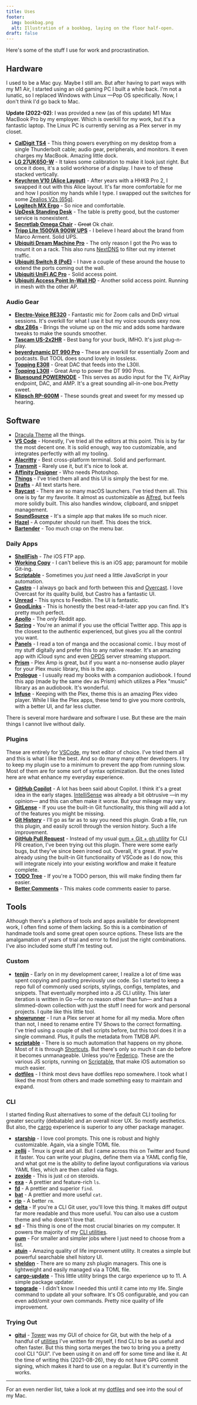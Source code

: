 ```yaml
---
title: Uses
footer:
  img: bookbag.png
  alt: Illustration of a bookbag, laying on the floor half-open.
draft: false
---
```


Here's some of the stuff I use for work and procrastination.

## Hardware
I used to be a Mac guy. Maybe I still am. But after having to part ways with my M1 Air, I started using an old gaming PC I built a while back. I'm not a lunatic, so I replaced Windows with Linux —Pop OS specifically. Now, I don't think I'd go back to Mac.

**Update (2022-02)**: I was provided a new (as of this update) M1 Max MacBook Pro by my employer. Which is overkill for my work, but it's a fantastic laptop. The Linux PC is currently serving as a Plex server in my closet.

- **[CalDigit TS4](https://www.caldigit.com/thunderbolt-station-4/)** - This thing powers everything on my desktop from a single Thunderbolt cable; audio gear, peripherals, and monitors. It even charges my MacBook. Amazing little dock. 
- **[LG 27UK650-W](https://www.lg.com/us/monitors/lg-27UK650-W-4k-uhd-led-monitor)** - It takes some calibration to make it look just right. But once it does, it's a solid workhorse of a display. I have to of these stacked vertically.
- **[Keychron V10 (Alice Layout)](https://www.keychron.com/collections/all-keyboards/products/keychron-v10-alice-layout-qmk-custom-mechanical-keyboard?variant=40358750158937)** - After years with a HHKB Pro 2, I swapped it out with this Alice layout. It's far more comfortable for me and how I position my hands while I type. I swapped out the switches for some [Zealios V2s (65g)](https://zealpc.net/products/zealio?variant=6502846147).
- **[Logitech MX Ergo](https://www.logitech.com/en-us/products/mice/mx-ergo-wireless-trackball-mouse.html)** - So nice and comfortable.
- **[UpDesk Standing Desk](https://updesk.com/products/updesk-electric-lift-standing-desk-upwrite-midnight-black-top-on-black-frame-closeout)** - The table is pretty good, but the customer service is nonexistent.
- **[Secretlab Omega Chair](https://secretlab.co/collections/omega-series)** - ~~Great~~ Ok chair.
- **[Tripp Lite 1500VA 900W UPS](https://www.amazon.com/dp/B009TZTGWK/)** - I believe I heard about the brand from Marco Arment. Solid UPS.
- **[Ubiquiti Dream Machine Pro](https://store.ui.com/collections/unifi-network-unifi-os-consoles/products/udm-pro)** - The only reason I got the Pro was to mount it on a rack. This also runs [NextDNS](https://nextdns.io) to filter out my internet traffic.
- **[Ubiquiti Switch 8 (PoE)](https://store.ui.com/collections/unifi-network-switching/products/unifi-switch-8-60w)** - I have a couple of these around the house to extend the ports coming out the wall.
- **[Ubiquiti UniFi AC Pro](https://store.ui.com/collections/wireless/products/unifi-ac-pro)** - Solid access point.
- **[Ubiquiti Access Point In-Wall HD](https://store.ui.com/products/unifi-in-wall-hd)** - Another solid access point. Running in mesh with the other AP.

### Audio Gear
- **[Electro-Voice RE320](https://products.electrovoice.com/ap/en/re320/)** - Fantastic mic for Zoom calls and DnD virtual sessions. It's overkill for what I use it but my voice sounds sexy now.
- **[dbx 286s](https://dbxpro.com/en/products/286s)** - Brings the volume up on the mic and adds some hardware tweaks to make the sounds smoother.
- **[Tascam US-2x2HR](https://tascam.com/us/product/us-2x2hr/top)** - Best bang for your buck, IMHO. It's just plug-n-play.
- **[beyerdynamic DT 990 Pro](https://north-america.beyerdynamic.com/dt-990-pro.html)** - These are overkill for essentially Zoom and podcasts. But TOOL does sound lovely in lossless.
- **[Topping E30II](https://www.amazon.com/dp/B0B7M8ZQ63)** - Great DAC that feeds into the L30II.
- **[Topping L30II](https://www.amazon.com/dp/B0B7JHR1RC)** - Great Amp to power the DT 990 Pros.
- **[Bluesound POWERNODE](https://www.bluesound.com/products/powernode/)** - This serves as audio input for the TV, AirPlay endpoint, DAC, and AMP. It's a great sounding all-in-one box.Pretty sweet.
- **[Klipsch RP-600M](https://www.klipsch.com/products/rp-600m-bookshelf-speakers)** - These sounds great and sweet for my messed up hearing.

## Software
- [Dracula Theme](https://draculatheme.com) all the things.
- **[VS Code](https://code.visualstudio.com)** - Honestly, I've tried all the editors at this point. This is by far the most decent one. It is solid enough, way too customizable, and integrates perfectly with all my tooling.
- **[Alacritty](https://alacritty.org)** - Best cross-platform terminal. Solid and performant.
- **[Transmit](https://panic.com/transmit/)** - Rarely use it, but it's nice to look at.
- **[Affinity Designer](https://affinity.serif.com/en-us/)** - Who needs Photoshop.
- **[Things](https://culturedcode.com/things/)** - I've tried them all and this UI is simply the best for me.
- **[Drafts](https://getdrafts.com)** - All text starts here.
- **[Raycast](https://www.raycast.com)** - There are so many macOS launchers. I've tried them all. This one is by far my favorite. It almost as customizable as [Alfred](https://www.alfredapp.com), but feels more solidly built. This also handles window, clipboard, and snippet management.
- **[SoundSource](https://rogueamoeba.com/soundsource/)** - It's a simple app that makes life so much nicer.
- **[Hazel](https://www.noodlesoft.com/)** - A computer should run itself. This does the trick.
- **[Bartender](https://www.macbartender.com/)** - Too much crap on the menu bar.

### Daily Apps
- **[ShellFish](https://secureshellfish.app)** - _The_ iOS FTP app.
- **[Working Copy](https://workingcopyapp.com)** - I can't believe this is an iOS app; paramount for mobile Git-ing.
- **[Scriptable](https://scriptable.app)** - Sometimes you _just_ need a little JavaScript in your automation.
- **[Castro](https://castro.fm)** - I always go back and forth between this and [Overcast](https://overcast.fm). I love Overcast for its quality build, but Castro has a fantastic UI.
- **[Unread](https://www.goldenhillsoftware.com/unread/)** - This syncs to Feedbin. The UI is fantastic.
- **[GoodLinks](https://goodlinks.app)** - This is honestly the best read-it-later app you can find. It's pretty much perfect.
- **[Apollo](https://apolloapp.io)** - The _only_ Reddit app.
- **[Spring](https://twitter.com/thespringapp)** - You're an animal if you use the official Twitter app. This app is the closest to the authentic experienced, but gives you all the control you want.
- **[Panels](https://panels.app)** - I read a ton of manga and the occasional comic. I buy most of my stuff digitally and prefer this to any native reader. It's an amazing app with iCloud sync and even [OPDS](https://en.wikipedia.org/wiki/Open_Publication_Distribution_System) server streaming stupport.
- **[Prism](https://prism-music.app)** - Plex Amp is great, but if you want a no-nonsense audio player for your Plex music library, this is the app.
- **[Prologue](https://prologue.audio)** - I usually read my books with a companion audiobook. I found this app (made by the same dev as Prism) which utilizes a Plex "music" library as an audiobook. It's wonderful.
- **[Infuse](https://firecore.com/infuse)** - Keeping with the Plex, theme this is an amazing Plex video player. While I like the Plex apps, these tend to give you more controls, with a better UI, and far less clutter.

There is several more hardware and software I use. But these are the main things I cannot live without daily.

### Plugins
These are entirely for [VSCode](https://code.visualstudio.com), my text editor of choice. I've tried them all and this is what I like the best. And so do many many other developers. I try to keep my plugin use to a minimum to prevent the app from running slow. Most of them are for some sort of syntax optimization. But the ones listed here are what enhance my everyday experience.

- **[GitHub Copilot](https://copilot.github.com)** - A lot has been said about Copilot. I think it's a great idea in the early stages. [IntelliSense](https://code.visualstudio.com/docs/editor/intellisense) was already a bit obtrusive —in my opinion— and this can often make it worse. But your mileage may vary.
- **[GitLense](https://github.com/eamodio/vscode-gitlens)** - If you use the built-in Git functionality, this thing will add a lot of the features you might be missing.
- **[Git History](https://github.com/pomber/git-history)** - I'll go as far as to say you need this plugin. Grab a file, run this plugin, and easily scroll through the version history. Such a life improvement.
- **[GitHub Pull Request](https://github.com/Microsoft/vscode-pull-request-github)** - Instead of my usual [gum + Git + gh utility](https://github.com/fourjuaneight/dotfiles/blob/master/homedir/.zsh/func.zsh#L696-L728) for CLI PR creation, I've been trying out this plugin. There were some early bugs, but they've since been ironed out. Overall, it's great. If you're already using the built-in Git functionality of VSCode as I do now, this will integrate nicely into your existing workflow and make it feature complete.
- **[TODO Tree](https://github.com/Gruntfuggly/todo-tree)** - If you're a TODO person, this will make finding them far easier.
- **[Better Comments](https://github.com/aaron-bond/better-comments)** - This makes code comments easier to parse.

## Tools
Although there's a plethora of tools and apps available for development work, I often find some of them lacking. So this is a combination of handmade tools and some great open source options. These lists are the amalgamation of years of trial and error to find just the right combinations. I've also included some stuff I'm testing out.

### Custom
- **[tenjin](https://github.com/fourjuaneight/tenjin)** - Early on in my development career, I realize a lot of time was spent copying and pasting previously use code. So I started to keep a repo full of commonly used scripts, stylings, configs, templates, and snippets. That eventually morphed into a JS CLI utility. This later iteration is written in Go —for no reason other than fun— and has a slimmed-down collection with just the stuff I need for work and personal projects. I quite like this little tool.
- **[showrunner](https://github.com/fourjuaneight/showrunner)** - I run a Plex server at home for all my media. More often than not, I need to rename entire TV Shows to the correct formatting. I've tried using a couple of shell scripts before, but this tool does it in a single command. Plus, it pulls the metadata from TMDB API.
- **[scriptable](https://github.com/fourjuaneight/scriptable)** - There is so much automation that happens on my phone. Most of it is through [Shortcuts](https://support.apple.com/guide/shortcuts/welcome/ios). But there's only so much it can do before it becomes unmanageable. Unless you're [Federico](https://www.macstories.net/shortcuts/). These are the various JS scripts, running on [Scriptable](https://scriptable.app), that make iOS automation so much easier.
- **[dotfiles](https://github.com/fourjuaneight/dotfiles)** - I think most devs have dotfiles repo somewhere. I took what I liked the most from others and made something easy to maintain and expand.

### CLI
I started finding Rust alternatives to some of the default CLI tooling for greater security (debatable) and an overall nicer UX. So mostly aesthetics. But also, the [cargo](https://doc.rust-lang.org/cargo/guide/) experience is superior to any other package manager.

- **[starship](https://github.com/starship/starship)** - I love cool prompts. This one is robust and highly customizable. Again, via a single TOML file.
- **[zellij](https://github.com/zellij-org/zellij)** - Tmux is great and all. But I came across this on Twitter and found it faster. You can write your plugins, define them via a YAML config file, and what got me is the ability to define layout configurations via various YAML files, which are then called via flags.
- **[zoxide](https://github.com/ajeetdsouza/zoxide)** - This is just `cd` on steroids.
- **[exa](https://github.com/ogham/exa)** - A prettier and feature-rich `ls`.
- **[fd](https://github.com/sharkdp/fd)** - A prettier and superior `find`.
- **[bat](https://github.com/sharkdp/bat)** - A prettier and more useful `cat`.
- **[rip](https://github.com/nivekuil/rip)** - A better `rm`.
- **[delta](https://github.com/dandavison/delta)** - If you're a CLI Git user, you'll love this thing. It makes diff output far more readable and thus more useful. You can also use a custom theme and who doesn't love that.
- **[sd](https://github.com/chmln/sd)** - This thing is one of the most crucial binaries on my computer. It powers the majority of my [CLI utilities](https://github.com/fourjuaneight/dotfiles/blob/master/homedir/.zsh/func.zsh).
- **[gum](https://github.com/charmbracelet/gum)** - For smaller and simpler jobs where I just need to choose from a list.
- **[atuin](https://github.com/ellie/atuin)** - Amazing quality of life improvement utility. It creates a simple but powerful searchable shell history UI.
- **[sheldon](https://github.com/rossmacarthur/sheldon)** - There are so many zsh plugin managers. This one is lightweight and easily managed via a TOML file.
- **[cargo-update](https://github.com/nabijaczleweli/cargo-update)** - This little utility brings the cargo experience up to 11. A simple package updater.
- **[topgrade](https://github.com/r-darwish/topgrade)** - I didn't know I needed this until it came into my life. Single command to update all your software. It's OS configurable, and you can even add/omit your own commands. Pretty nice quality of life improvement.

### Trying Out
- **[gitui](https://github.com/extrawurst/gitui)** - [Tower](https://www.git-tower.com/mac) was my GUI of choice for Git, but with the help of a handful of [utilities](https://github.com/fourjuaneight/dotfiles/blob/master/homedir/.zsh/func.zsh#L340-L490) I've written for myself, I find CLI to be as useful and often faster. But this thing sorta merges the two to bring you a pretty cool CLI "GUI". I've been using it on and off for some time and like it. At the time of writing this (2021-08-26), they do not have GPG commit signing, which makes it hard to use on a regular. But it's currently in the works.

---

For an even nerdier list, take a look at my [dotfiles](https://github.com/fourjuaneight/dotfiles) and see into the soul of my Mac.
